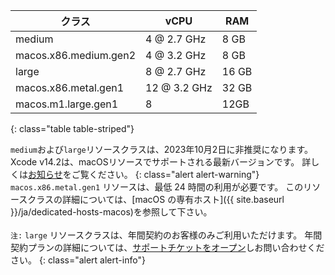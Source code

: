 | クラス                   | vCPU         | RAM   |
| --------------------- | ------------ | ----- |
| medium                | 4 @ 2.7 GHz  | 8 GB  |
| macos.x86.medium.gen2 | 4 @ 3.2 GHz  | 8 GB  |
| large                 | 8 @ 2.7 GHz  | 16 GB |
| macos.x86.metal.gen1  | 12 @ 3.2 GHz | 32 GB |
| macos.m1.large.gen1   | 8            | 12GB  |
{: class="table table-striped"}

 `medium`および`large`リソースクラスは、2023年10月2日に非推奨になります。 Xcode v14.2は、macOSリソースでサポートされる最新バージョンです。 詳しくは[お知らせ](https://discuss.circleci.com/t/macos-resource-deprecation-update/46891)をご覧ください。
{: class="alert alert-warning"}
`macos.x86.metal.gen1` リソースは、最低 24 時間の利用が必要です。 このリソースクラスの詳細については、[macOS の専有ホスト]({{ site.baseurl }}/ja/dedicated-hosts-macos)を参照して下さい。
<br />
<br />
`注:` `large` リソースクラスは、年間契約のお客様のみご利用いただけます。 年間契約プランの詳細については、[サポートチケットをオープン](https://support.circleci.com/hc/ja/requests/new)しお問い合わせください。
{: class="alert alert-info"}
